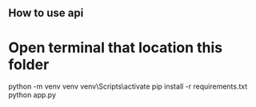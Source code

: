 ## How to use api
# Open terminal that location this folder
python -m venv venv
venv\Scripts\activate
pip install -r requirements.txt
python app.py